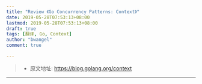 ```yaml
---
title: "Review 《Go Concurrency Patterns: Context》"
date: 2019-05-28T07:53:13+08:00
lastmod: 2019-05-28T07:53:13+08:00
draft: true
tags: [翻译, Go, Context]
author: "bwangel"
comment: true

---
```


> + 原文地址: https://blog.golang.org/context

<!--more-->
---



